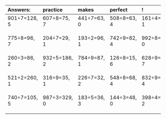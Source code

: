 | Answers: | practice | makes | perfect | ! |
| :--- | :--- | :--- | :--- | :--- |
| 901÷7=128, 5 | 607÷8=75, 7 | 441÷7=63, 0 | 508÷8=63, 4 | 161÷4=40, 1 | 
|   |   |   |   |   | 
|   |   |   |   |   | 
|   |   |   |   |   | 
| 775÷8=96, 7 | 204÷7=29, 1 | 193÷2=96, 1 | 742÷9=82, 4 | 992÷8=124, 0 | 
|   |   |   |   |   | 
|   |   |   |   |   | 
|   |   |   |   |   | 
| 260÷3=86, 2 | 932÷5=186, 2 | 784÷9=87, 1 | 126÷8=15, 6 | 628÷9=69, 7 | 
|   |   |   |   |   | 
|   |   |   |   |   | 
|   |   |   |   |   | 
| 521÷2=260, 1 | 316÷9=35, 1 | 226÷7=32, 2 | 548÷8=68, 4 | 832÷9=92, 4 | 
|   |   |   |   |   | 
|   |   |   |   |   | 
|   |   |   |   |   | 
| 740÷7=105, 5 | 987÷3=329, 0 | 183÷5=36, 3 | 144÷3=48, 0 | 398÷4=99, 2 | 
|   |   |   |   |   | 
|   |   |   |   |   | 
|   |   |   |   |   | 
